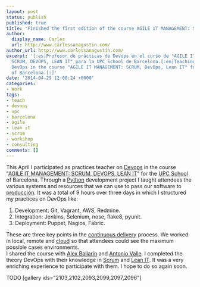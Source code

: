```yaml
---
layout: post
status: publish
published: true
title: "Finished the first edition of the course AGILE IT MANAGEMENT: SCRUM, DEVOPS, LEAN IT"
author:
  display_name: Carles
  url: http://www.carlessanagustin.com/
author_url: http://www.carlessanagustin.com/
excerpt: '[:es]Profesor de prácticas de Devops en el curso de "AGILE IT MANAGEMENT:
  SCRUM, DEVOPS, LEAN IT" para la UPC School de Barcelona.[:en]Teaching practical
  DevOps in the course "AGILE IT MANAGEMENT: SCRUM, DevOps, Lean IT" for the UPC School
  of Barcelona.[:]'
date: '2014-04-29 12:08:24 +0000'
categories:
- Work
tags:
- teach
- devops
- upc
- barcelona
- agile
- lean it
- scrum
- workshop
- consulting
comments: []
---
```

This April I participated as practices teacher on [Devops](http://en.wikipedia.org/wiki/DevOps "DevOps") in the course "[AGILE IT MANAGEMENT: SCRUM, DEVOPS, LEAN IT](http://www.talent.upc.edu/esp/professionals/presentacio/codi/527700/agile/management/scrum/devops/lean "AGILE IT MANAGEMENT: SCRUM, DEVOPS, LEAN IT")" for the [UPC School](http://www.talent.upc.edu/ "UPC School") of Barcelona. Through a [Python](http://en.wikipedia.org/wiki/Python_(programming_language) "Python") development project I taught attendees the various systems and resources that we can use to pass our software to [producción](http://en.wikipedia.org/wiki/Development_environment_(software_development_process) "producción"). It was a total of 9 hours over three days in which I structured my practices on DevOps like:

1.  Development: Git, Vagrant, AWS, Redmine.
2.  Integration: Jenkins, Selenium, nose, flake8, pyunit.
3.  Deployment: Puppet, Nagios, Fabric.

These are three key points in the [continuous delivery](http://en.wikipedia.org/wiki/Continuous_delivery "Continuous Delivery") process. We worked in local, remote and [cloud](http://en.wikipedia.org/wiki/Cloud_computing) so that attendees could see the maximum possible cases environments.  
I shared the course with [Alex Ballarín](https://www.linkedin.com/in/alexballarin "Alex Ballarín") and [Antonio Valle](http://es.linkedin.com/in/avallesalas "Antonio Valle"). I completed the theory DevOps with their knowledge in [Scrum](http://en.wikipedia.org/wiki/Scrum_(software_development) "Scrum") and [Lean IT](http://en.wikipedia.org/wiki/Lean_IT "Lean IT"). It was a very enriching experience to participate with them. I hope to do so again soon.

TODO
[gallery ids="2103,2102,2093,2099,2097,2096"]